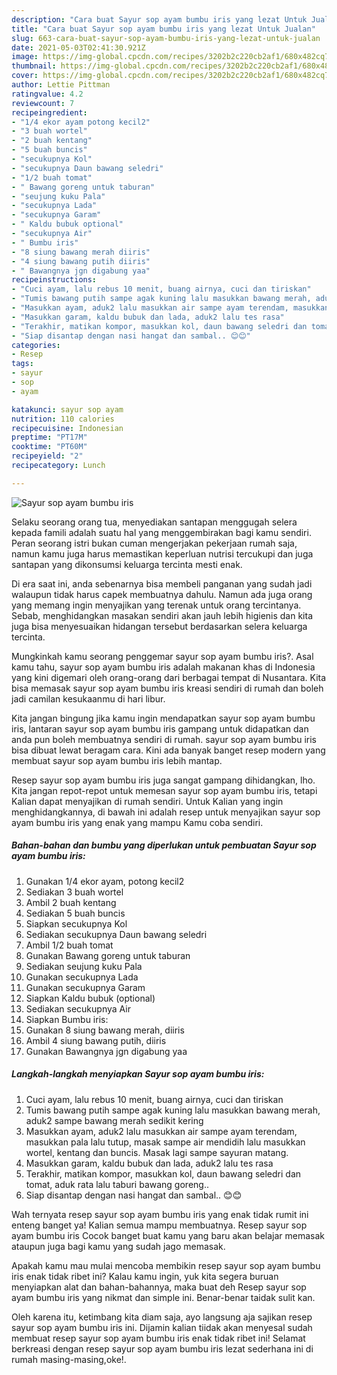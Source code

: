 ```yaml
---
description: "Cara buat Sayur sop ayam bumbu iris yang lezat Untuk Jualan"
title: "Cara buat Sayur sop ayam bumbu iris yang lezat Untuk Jualan"
slug: 663-cara-buat-sayur-sop-ayam-bumbu-iris-yang-lezat-untuk-jualan
date: 2021-05-03T02:41:30.921Z
image: https://img-global.cpcdn.com/recipes/3202b2c220cb2af1/680x482cq70/sayur-sop-ayam-bumbu-iris-foto-resep-utama.jpg
thumbnail: https://img-global.cpcdn.com/recipes/3202b2c220cb2af1/680x482cq70/sayur-sop-ayam-bumbu-iris-foto-resep-utama.jpg
cover: https://img-global.cpcdn.com/recipes/3202b2c220cb2af1/680x482cq70/sayur-sop-ayam-bumbu-iris-foto-resep-utama.jpg
author: Lettie Pittman
ratingvalue: 4.2
reviewcount: 7
recipeingredient:
- "1/4 ekor ayam potong kecil2"
- "3 buah wortel"
- "2 buah kentang"
- "5 buah buncis"
- "secukupnya Kol"
- "secukupnya Daun bawang seledri"
- "1/2 buah tomat"
- " Bawang goreng untuk taburan"
- "seujung kuku Pala"
- "secukupnya Lada"
- "secukupnya Garam"
- " Kaldu bubuk optional"
- "secukupnya Air"
- " Bumbu iris"
- "8 siung bawang merah diiris"
- "4 siung bawang putih diiris"
- " Bawangnya jgn digabung yaa"
recipeinstructions:
- "Cuci ayam, lalu rebus 10 menit, buang airnya, cuci dan tiriskan"
- "Tumis bawang putih sampe agak kuning lalu masukkan bawang merah, aduk2 sampe bawang merah sedikit kering"
- "Masukkan ayam, aduk2 lalu masukkan air sampe ayam terendam, masukkan pala lalu tutup, masak sampe air mendidih lalu masukkan wortel, kentang dan buncis. Masak lagi sampe sayuran matang."
- "Masukkan garam, kaldu bubuk dan lada, aduk2 lalu tes rasa"
- "Terakhir, matikan kompor, masukkan kol, daun bawang seledri dan tomat, aduk rata lalu taburi bawang goreng.."
- "Siap disantap dengan nasi hangat dan sambal.. 😊😊"
categories:
- Resep
tags:
- sayur
- sop
- ayam

katakunci: sayur sop ayam 
nutrition: 110 calories
recipecuisine: Indonesian
preptime: "PT17M"
cooktime: "PT60M"
recipeyield: "2"
recipecategory: Lunch

---
```



![Sayur sop ayam bumbu iris](https://img-global.cpcdn.com/recipes/3202b2c220cb2af1/680x482cq70/sayur-sop-ayam-bumbu-iris-foto-resep-utama.jpg)

Selaku seorang orang tua, menyediakan santapan menggugah selera kepada famili adalah suatu hal yang menggembirakan bagi kamu sendiri. Peran seorang istri bukan cuman mengerjakan pekerjaan rumah saja, namun kamu juga harus memastikan keperluan nutrisi tercukupi dan juga santapan yang dikonsumsi keluarga tercinta mesti enak.

Di era  saat ini, anda sebenarnya bisa membeli panganan yang sudah jadi walaupun tidak harus capek membuatnya dahulu. Namun ada juga orang yang memang ingin menyajikan yang terenak untuk orang tercintanya. Sebab, menghidangkan masakan sendiri akan jauh lebih higienis dan kita juga bisa menyesuaikan hidangan tersebut berdasarkan selera keluarga tercinta. 



Mungkinkah kamu seorang penggemar sayur sop ayam bumbu iris?. Asal kamu tahu, sayur sop ayam bumbu iris adalah makanan khas di Indonesia yang kini digemari oleh orang-orang dari berbagai tempat di Nusantara. Kita bisa memasak sayur sop ayam bumbu iris kreasi sendiri di rumah dan boleh jadi camilan kesukaanmu di hari libur.

Kita jangan bingung jika kamu ingin mendapatkan sayur sop ayam bumbu iris, lantaran sayur sop ayam bumbu iris gampang untuk didapatkan dan anda pun boleh membuatnya sendiri di rumah. sayur sop ayam bumbu iris bisa dibuat lewat beragam cara. Kini ada banyak banget resep modern yang membuat sayur sop ayam bumbu iris lebih mantap.

Resep sayur sop ayam bumbu iris juga sangat gampang dihidangkan, lho. Kita jangan repot-repot untuk memesan sayur sop ayam bumbu iris, tetapi Kalian dapat menyajikan di rumah sendiri. Untuk Kalian yang ingin menghidangkannya, di bawah ini adalah resep untuk menyajikan sayur sop ayam bumbu iris yang enak yang mampu Kamu coba sendiri.

<!--inarticleads1-->

##### Bahan-bahan dan bumbu yang diperlukan untuk pembuatan Sayur sop ayam bumbu iris:

1. Gunakan 1/4 ekor ayam, potong kecil2
1. Sediakan 3 buah wortel
1. Ambil 2 buah kentang
1. Sediakan 5 buah buncis
1. Siapkan secukupnya Kol
1. Sediakan secukupnya Daun bawang seledri
1. Ambil 1/2 buah tomat
1. Gunakan  Bawang goreng untuk taburan
1. Sediakan seujung kuku Pala
1. Gunakan secukupnya Lada
1. Gunakan secukupnya Garam
1. Siapkan  Kaldu bubuk (optional)
1. Sediakan secukupnya Air
1. Siapkan  Bumbu iris:
1. Gunakan 8 siung bawang merah, diiris
1. Ambil 4 siung bawang putih, diiris
1. Gunakan  Bawangnya jgn digabung yaa




<!--inarticleads2-->

##### Langkah-langkah menyiapkan Sayur sop ayam bumbu iris:

1. Cuci ayam, lalu rebus 10 menit, buang airnya, cuci dan tiriskan
1. Tumis bawang putih sampe agak kuning lalu masukkan bawang merah, aduk2 sampe bawang merah sedikit kering
1. Masukkan ayam, aduk2 lalu masukkan air sampe ayam terendam, masukkan pala lalu tutup, masak sampe air mendidih lalu masukkan wortel, kentang dan buncis. Masak lagi sampe sayuran matang.
1. Masukkan garam, kaldu bubuk dan lada, aduk2 lalu tes rasa
1. Terakhir, matikan kompor, masukkan kol, daun bawang seledri dan tomat, aduk rata lalu taburi bawang goreng..
1. Siap disantap dengan nasi hangat dan sambal.. 😊😊




Wah ternyata resep sayur sop ayam bumbu iris yang enak tidak rumit ini enteng banget ya! Kalian semua mampu membuatnya. Resep sayur sop ayam bumbu iris Cocok banget buat kamu yang baru akan belajar memasak ataupun juga bagi kamu yang sudah jago memasak.

Apakah kamu mau mulai mencoba membikin resep sayur sop ayam bumbu iris enak tidak ribet ini? Kalau kamu ingin, yuk kita segera buruan menyiapkan alat dan bahan-bahannya, maka buat deh Resep sayur sop ayam bumbu iris yang nikmat dan simple ini. Benar-benar taidak sulit kan. 

Oleh karena itu, ketimbang kita diam saja, ayo langsung aja sajikan resep sayur sop ayam bumbu iris ini. Dijamin kalian tiidak akan menyesal sudah membuat resep sayur sop ayam bumbu iris enak tidak ribet ini! Selamat berkreasi dengan resep sayur sop ayam bumbu iris lezat sederhana ini di rumah masing-masing,oke!.

